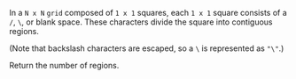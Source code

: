 In a `N x N` `grid` composed of `1 x 1` squares, each `1 x 1` square consists of a `/`, `\`, or blank space.  These characters divide the square into contiguous regions.

(Note that backslash characters are escaped, so a `\` is represented as `"\"`.)

Return the number of regions.